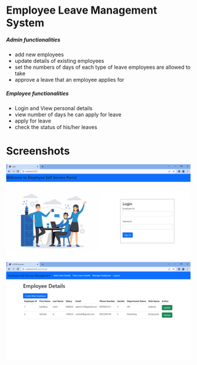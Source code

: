 # Employee Leave Management System
##### Admin functionalities
* add new employees
* update details of existing employees
* set the numbers of days of each type of leave employees are allowed to take
* approve a leave that an employee applies for

##### Employee functionalities
* Login and View personal details
* view number of days he can apply for leave 
* apply for leave
* check the status of his/her leaves

# Screenshots
 <div class="row">
    <img src="imagesEmployee/loginPage.png" alt="LoginPage" width="500">
 </div>
 <div class="row">  
    <img src="imagesEmployee/AdminOpening.png" alt="LoginPage" width="500">
 </div>     
 
